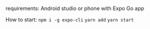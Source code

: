 requirements:
Android studio or phone with Expo Go app

How to start:
`npm i -g expo-cli`
`yarn add`
`yarn start`

